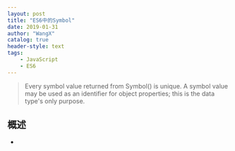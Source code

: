 ```yaml
---
layout: post
title: "ES6中的Symbol"
date: 2019-01-31
author: "WangX"
catalog: true
header-style: text
tags:
    - JavaScript
    - ES6
---
```


>Every symbol value returned from Symbol() is unique.  A symbol value may be used as an identifier for object properties; this is the data type's only purpose.

## 概述
* 
